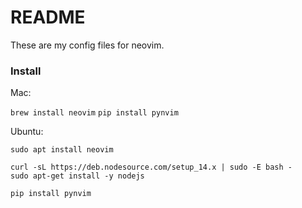 # README

These are my config files for neovim.

### Install

Mac:

`brew install neovim`
`pip install pynvim`

Ubuntu:

`sudo apt install neovim`

```
curl -sL https://deb.nodesource.com/setup_14.x | sudo -E bash -
sudo apt-get install -y nodejs
```

`pip install pynvim`



